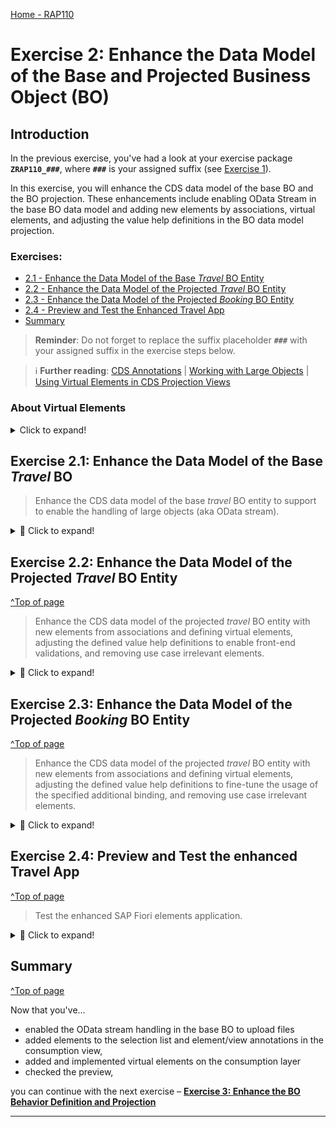 [Home - RAP110](../../README.md)

# Exercise 2: Enhance the Data Model of the Base and Projected Business Object (BO)

## Introduction

In the previous exercise, you've had a look at your exercise package **`ZRAP110_###`**, where **`###`** is your assigned suffix (see [Exercise 1](../ex01/README.md)).

In this exercise, you will enhance the CDS data model of the base BO and the BO projection. These enhancements include enabling OData Stream in the base BO data model and adding new elements by associations, virtual elements, and adjusting the value help definitions in the BO data model projection.

### Exercises:

- [2.1 - Enhance the Data Model of the Base _Travel_ BO Entity](#exercise-21-enhance-the-data-model-of-the-base-travel-bo)
- [2.2 - Enhance the Data Model of the Projected _Travel_ BO Entity](#exercise-22-enhance-the-data-model-of-the-projected-travel-bo-entity)
- [2.3 - Enhance the Data Model of the Projected _Booking_ BO Entity](#exercise-23-enhance-the-data-model-of-the-projected-booking-bo-entity)
- [2.4 - Preview and Test the Enhanced Travel App](#exercise-24-preview-and-test-the-enhanced-travel-app)
- [Summary](#summary)

> **Reminder**: Do not forget to replace the suffix placeholder **`###`** with your assigned suffix in the exercise steps below.

> ℹ **Further reading**: [CDS Annotations](https://help.sap.com/docs/btp/sap-abap-restful-application-programming-model/cds-annotations) | [Working with Large Objects](https://help.sap.com/docs/btp/sap-abap-restful-application-programming-model/working-with-large-objects) | [Using Virtual Elements in CDS Projection Views](https://help.sap.com/docs/btp/sap-abap-restful-application-programming-model/using-virtual-elements-in-cds-projection-views)

### About Virtual Elements

<details>
  <summary> Click to expand!</summary>
  
> Virtual elements represent transient fields in business applications. They are used to define additional CDS elements that are not persisted on the database, but calculated during runtime using ABAP classes that implement the virtual element interface. They are defined at the level of CDS projection views as additional elements within the SELECT list. 
> 
> The OData service metadata do not differentiate between regular CDS elements with database persistence and virtual elements. 
> Consequently, a virtual element appears in an application UI equal to any other element.
> 
> **Read more**: [Using Virtual Elements in CDS Projection Views](https://help.sap.com/docs/btp/sap-abap-restful-application-programming-model/using-virtual-elements-in-cds-projection-views)

</details>

## Exercise 2.1: Enhance the Data Model of the Base _Travel_ BO

> Enhance the CDS data model of the base _travel_ BO entity to support to enable the handling of large objects (aka OData stream).

<details>
  <summary>🔵 Click to expand!</summary>
  
### Exercise 2.1.1: Enhance the Data Model of the Base _Travel_ BO Entity
[^Top of page](#)

> Adjust the CDS data model of the base _Travel_ BO entity in view entity ![datadefinition](../images/adt_ddls.png)**`ZRAP110_R_TravelTP_###`** to enable the handling of large objects in your Fiori elements app.
>
> By doing that, you will give end-users the option to upload and download images from your _Travel_ app.

<details>
  <summary>🟣 Click to expand!</summary>
 
 1. Go to the **Project Explorer**, open the CDS data definiton ![datadefinition](../images/adt_ddls.png)**`ZRAP110_R_TravelTP_###`**.
  
 2. Enable the OData Stream by adding the appropriate annotations to the elements **`Attachment`** and **`MimeType`** as shown on the screenshot. Use the code snippets provided below .
 
     - For the element **`Attachment`** - which is used to store the LOB (aka stream) and must be bound to a MIME type:
     ```ABAP
       @Semantics.largeObject: { mimeType: 'MimeType',    //case-sensitive
                                 fileName: 'FileName',    //case-sensitive
                                 //acceptableMimeTypes: ['image/png', 'image/jpeg'],
                                 contentDispositionPreference: #ATTACHMENT }
     ``` 
 
     - For the element **`MimeType`** - which is used to indicates the content type of the attachment: 
     ```ABAP
        @Semantics.mimeType: true
     ```
  
    <img src="images/ex2.png" alt="Base Travel BO view" width="50%">   
  
    <details>
      <summary>About the annotation `@Semantics.largeObject`</summary>

      Here is a short explanation of the attributes of the element annotation **`@Semantics.largeObject`** :

       - **`mimeType`**: It is a mandatory attribute which indicates the name of the field containing the type of a MIME object. The value is-case sentitive.
       - **`fileName`**: It is an optional attribute which indicates the name of the field containing the file name of a MIME object. The value is-case sentitive.
       - **`acceptableMimeTypes`**: It provides the list of acceptable MIME types for the related stream property to restrict or verify the user entry accordingly. If any subtype is accepted, this can be indicated by *.
       - **`contentDispositionPreference`**: It is used to define whether, depending on the browser settings, the file attachment is either displayed in the browser (setting #INLINE) or downloaded when selected (option #ATTACHMENT).

      [Read more on Semantic Annotations](https://help.sap.com/docs/btp/sap-abap-restful-application-programming-model/semantics-annotations)

     </details>

3.  Save ![save icon](../images/adt_save.png) (**Ctrl+S**) and activate ![activate icon](../images/adt_activate.png) (**Ctrl+F3**) the changes. Close the data definition.

4.  You can check the result of this changes in the _Travel_ app preview by refreshing the it in the browser (_F5_) or starting the again the Fiori elements App Preview in ADT.

    You will now have the possibility to upload a file on the _travel_ details page, aka _Object Page_.

      <img src="images/ex201a.png" alt="Base Travel BO view" width="50%">

</details>

</details>

## Exercise 2.2: Enhance the Data Model of the Projected _Travel_ BO Entity

[^Top of page](#)

> Enhance the CDS data model of the projected _travel_ BO entity with new elements from associations and defining virtual elements, adjusting the defined value help definitions to enable front-end validations, and removing use case irrelevant elements.

 <details>
  <summary>🔵 Click to expand!</summary>
  
### Exercise 2.2.1: Enhance the _Travel_ BO projection view

> Enhance the _Travel_ BO projection view ![datadefinition](../images/adt_ddls.png)**`ZRAP110_C_TravelTP_###`**, aka consumption view.

 <details>
  <summary>🟣 Click to expand!</summary>

1.  Performing classic adjustment tasks such as adding new elements from associations, specifying associated text elements, removing use case irrelevant elements have already been introduced and explained in [RAP100](https://github.com/SAP-samples/abap-platform-rap-workshops/tree/main/rap1xx/rap100#exercises).

    Replace the whole data definition of the _travel_ BO projection view ![datadefinition](../images/adt_ddls.png)**`ZRAP110_C_TravelTP_###`** with the source code from the document provided below.

    Replace all occurences of the placeholder **`###`** with your assigned suffix using **Ctrl+F**.

    > **Hint**: The changed lines are marked with a comment in the provided source code.

    ▶📄 **Source code document:** ![ddls icon](../images/adt_ddls.png)[CDS Projection View ZRAP110*C_TRAVELTP*###](sources/EX02_DDLS_ZRAP110_C_TRAVELTP.txt)

2.  Now, go ahead and define the virtual element **`OverallStatusIndicator`** that will be used to specify the criticality of the travel overall status in the _Travel_ app in the metadata extension later on. The end-user label of this element is **`Overall Status Indicator`**.

    The keyword **`virtual`** must be specified in front of the element and the name of the calculation class must be specified in the annotation **`@ObjectModel.virtualElementCalculatedBy`**. The ABAP class ![class icon](../images/adt_class.png)**`ZRAP110_CALC_TRAV_ELEM_###`** will be used to calculate this virtual element is specified.

    Uncomment in the _Travel_ BO projection view ![datadefinition](../images/adt_ddls.png)**`ZRAP110_C_TravelTP_###`** the code snippet below placed after the element **`OverallStatusText`** in the SELECT list as shown on the screenshot and replace the placeholder **`###`** with your assigned suffix.

    ```ABAP
              @ObjectModel.virtualElementCalculatedBy: 'ABAP:ZRAP110_CALC_TRAV_ELEM_###'
              @EndUserText.label: 'Overall Status Indicator'
      virtual OverallStatusIndicator : abap.int2,
    ```

    <img src="images/ex2x1.png" alt="ABAP Class" width="50%">

    > ℹ **Info:** Due to time constraint, a skeleton of the class \*_`ABAP:ZRAP110_CALC_TRAV_ELEM_###`\_ has been already generated in your exercise package. You will enhance its implementation in the step 2.4.

3.  Save ![save icon](../images/adt_save.png) (**Ctrl+S**) and activate ![activate icon](../images/adt_activate.png) (**Ctrl+F3**) the changes. Close the data definition.

</details>

### Exercise 2.2.2: Calculate the Virtual Elements of the _Travel_ BO Entity

> Implement the logic of the virtual element **`OverallStatusIndicator`** in the ABAP Class ![class icon](../images/adt_class.png)**`ZRAP110_CALC_TRAV_ELEM_###`**, where `###` is your assigned suffix.

 <details>
  <summary>🟣 Click to expand!</summary>

<!-- 1. Open your ABAP class ![class icon](../images/adt_class.png)**`ZRAP110_CALC_TRAV_ELEM_###`** and have a look at the available source code.

    > ⚠ **Error**: Please remove the statement **`interfaces IF_SADL_EXIT .`**  erroneously inserted by the generator into the class definition section. This is due to a bug that is currently under investigation.
    >
    >   <img src="images/interfacex.png" alt="ABAP Class" width="50%">

    Your source code will look like this:

    <img src="images/ex203.png" alt="ABAP Class" width="50%"> -->

1.  Open your ABAP class ![class icon](../images/adt_class.png)**`ZRAP110_CALC_TRAV_ELEM_###`** and replace the entire code with the code provided below. Replace all occurences of the placeholder **`###`** with your assigned suffix using **Ctrl+F**.

    ```ABAP
    CLASS zrap110_calc_trav_elem_### DEFINITION
      PUBLIC
      FINAL
      CREATE PUBLIC .

      PUBLIC SECTION.
        INTERFACES if_sadl_exit_calc_element_read .

      PROTECTED SECTION.
      PRIVATE SECTION.
    ENDCLASS.

    CLASS ZRAP110_CALC_TRAV_ELEM_### IMPLEMENTATION.

      METHOD IF_SADL_EXIT_CALC_ELEMENT_READ~CALCULATE.
        IF it_requested_calc_elements IS INITIAL.
          EXIT.
        ENDIF.

        LOOP AT it_requested_calc_elements ASSIGNING FIELD-SYMBOL(<fs_req_calc_elements>).
          CASE <fs_req_calc_elements>.
              "virtual elements from TRAVEL entity
            WHEN 'OVERALLSTATUSINDICATOR'.
              DATA lt_trav_original_data TYPE STANDARD TABLE OF ZRAP110_C_TravelTP_### WITH DEFAULT KEY.
              lt_trav_original_data = CORRESPONDING #( it_original_data ).
              LOOP AT lt_trav_original_data ASSIGNING FIELD-SYMBOL(<fs_trav_original_data>).

    *            <fs_trav_original_data> = zrap110_calc_trav_elem_###=>calculate_trav_status_ind( <fs_trav_original_data> ).

              ENDLOOP.
              ct_calculated_data = CORRESPONDING #( lt_trav_original_data ).
          ENDCASE.
        ENDLOOP.
      ENDMETHOD.

      METHOD IF_SADL_EXIT_CALC_ELEMENT_READ~GET_CALCULATION_INFO.
        IF iv_entity EQ 'ZRAP110_C_TRAVELTP_###'. "Travel BO node
          LOOP AT it_requested_calc_elements ASSIGNING FIELD-SYMBOL(<fs_travel_calc_element>).
            CASE <fs_travel_calc_element>.
              WHEN 'OVERALLSTATUSINDICATOR'.
                APPEND 'OVERALLSTATUS' TO et_requested_orig_elements.

            ENDCASE.
          ENDLOOP.
        ENDIF.
      ENDMETHOD.

    ENDCLASS.
    ```

    **Brief explanation**:
    <details>
      <summary> Click to expand!</summary>

    - The class implements the virtual element interface **`IF_SADL_EXIT_CALC_ELEMENT_READ`** that must be implemented by calculation classes for virtual elements.

    - The method **`IF_SADL_EXIT_CALC_ELEMENT_READ~GET_CALCULATION_INFO`** provides a list of all elements that are required for calculating the values of the virtual elements in the requested entity. This method is called during runtime before the retrieval of data from the database to ensure that all necessary elements for calculation are filled with data.

    - The method **`IF_SADL_EXIT_CALC_ELEMENT_READ~CALCULATE`** executes the value calculation for the virtual element. This method is called during runtime after data is retrieved from the database. The elements needed for the calculation of the virtual elements are already inside the data table passed to this method. The method returns a table that contains the values of the requested virtual elements.

    > **Read more**: [Using Virtual Elements in CDS Projection](https://help.sap.com/docs/btp/fc4c71aa50014fd1b43721701471913d/319380e0cef94051ae9aa292ffadb59a.html)

    </details>

2.  Define the class method interface **`calculate_trav_status_ind`** in the public section of the class definition where the proper calculation of the virtual element **`OverallStatusIndicator`** will take place. The method is declared as class method to have the possibility to access it externaly, for example, from a function.

    For that, insert the code snippet provided below after the statement _`interfaces IF_SADL_EXIT_CALC_ELEMENT_READ.`_ in the class definition and replace all occurences of the placeholder **`###`** with your assigned suffix.

    ```ABAP
    CLASS-METHODS:
      calculate_trav_status_ind
        IMPORTING is_original_data TYPE ZRAP110_C_TravelTP_###
        RETURNING VALUE(result)    TYPE ZRAP110_C_TravelTP_###.
    ```

    Your source code should look like this:

     <img src="images/ex2x2.png" alt="ABAP Class" width="50%">

3.  Press the light bulb symbol on the left side or use the ADT Quick Fix (**Ctrl+1**) to add the missing method implementations. Set the cursor before your method **`calculate_trav_status_ind`** and press **CTRL + 1**, select **Add implementation for `calculate_trav_status_ind`**.

    Your source code should look like this:

    <img src="images/ex2x11.png" alt="ABAP Class" width="50%">

4.  Implement the methods **`calculate_trav_status_ind`**.

    The logic is quite simple: the criticality indicator ( 1 = red | 2 = orange | 3 = green) is bound to the overall travel status:

    - If travel status is _accepted_, then the criticality is `3`, i.e. green.
    - If travel status is _open_, then the criticality is `2`, i.e. orange.
    - If travel status is _rejected_, then the criticality is `1`, i.e. red.

    For that, replace the empty method implementation of **`calculate_trav_status_ind`** with the code snippet provided below.

    ```ABAP
      METHOD calculate_trav_status_ind.
        result = CORRESPONDING #( is_original_data ).

        "travel status indicator
        "(criticality: 1  = red | 2 = orange  | 3 = green)
        CASE result-OverallStatus.
          WHEN 'X'.
            result-OverallStatusIndicator = 1.
          WHEN 'O'.
            result-OverallStatusIndicator = 2.
          WHEN 'A'.
            result-OverallStatusIndicator = 3.
          WHEN OTHERS.
        ENDCASE.
      ENDMETHOD.
    ```

    <img src="images/ex206.png" alt="ABAP Class" width="50%">

5.  Now, uncomment the method call **`calculate_trav_status_ind`** within the method **`CALCULATE`**.

    > `<fs_trav_original_data> = zrap110_calc_trav_elem_###=>calculate_trav_status_ind( <fs_trav_original_data> ).`

    <img src="images/ex207.png" alt="ABAP Class" width="80%">

6.  Save ![save icon](../images/adt_save.png) (**Ctrl+S**) and activate ![activate icon](../images/adt_activate.png) (**Ctrl+F3**) the changes. Close the ABAP class.

</details>

</details>  
  
## Exercise 2.3: Enhance the Data Model of the Projected _Booking_ BO Entity
[^Top of page](#)

> Enhance the CDS data model of the projected _travel_ BO entity with new elements from associations and defining virtual elements, adjusting the defined value help definitions to fine-tune the usage of the specified additional binding, and removing use case irrelevant elements.

 <details>
  <summary>🔵 Click to expand!</summary>

### Exercise 2.3.1: Enhance the _Booking_ BO projection view

> Enhance the _Booking_ BO projection view ![ddls icon](../images/adt_ddls.png)**`ZRAP110_C_BookingTP_###`**.
>
> Besides basic minor classic adjustments, you will add four (4) virtual elements to the data model:
>
> - **`BookingStatusIndicator`** that will be used to determine the criticality of the booking status on Fiori elements UIs in the metadata extension later on. End-user label is "_Overall Status Indicator_".
> - **`InitialDaysToFlight`** that will be used to calculate the initial number of days between the flight date and the booking date (_flight date - booking date_). the end-user label is "_Initial Days to Flight_".
> - **`RemainingDaysToFlight`** that will be used to calculate the remaining number of days before the flight (_flight date - current date_). End-user label is "_Remaining Days to Flight_".
> - **`DaysToFlightIndicator`** that will be used to calculate the criticality indicator for the remaining days to flight. The end-user label is "_Days to Flight Indicator_".

 <details>
  <summary>🟣 Click to expand!</summary>
 
 1. Open the CDS projection view ![datadefinition](../images/adt_ddls.png)**`ZRAP110_C_BookingTP_###`**. 
  
 2. Similarly to Exercise 2.2.1 basic adjustments will be carried out by simply replacing the complete data definition of your _Booking_ BO projection view with the source code provided in the source code document linked below. 
   
    Replace all occurences of the placeholder **`###`** with your assigned suffix using **Ctrl+F**.
 
    ▶📄 **Source code document**: ![ddls icon](../images/adt_ddls.png)[CDS projection view ZRAP110_C_BookingTP_###](sources/EX02_DDLS_ZRAP110_C_BOOKINGTP.txt)  
  
 3. Now, define the four (4) new virtual elements **`BookingStatusIndicator`**, **`InitialDaysToFlight`**, **`RemainingDaysToFlight`**, and **`RemainingDaysToFlight`**. Their values will be determined in the ABAP class **`ZRAP110_CALC_BOOK_ELEM_###`**.
      
    For that, uncomment the code snippet below placed after the element **`BookingStatusText`** in the SELECT list as shown on the screenshot and replace the placeholders **`###`** with your assigned suffix.
       
    <img src="images/ex2x3.png" alt="ABAP Class" width="70%">

    <details>
      <summary>Source code</summary>

      ```ABAP
              @ObjectModel.virtualElementCalculatedBy: 'ABAP:ZRAP110_CALC_BOOK_ELEM_###'
              @EndUserText.label: 'Booking Status Indicator'
      virtual BookingStatusIndicator : abap.int2,

              @ObjectModel.virtualElementCalculatedBy: 'ABAP:ZRAP110_CALC_BOOK_ELEM_###'
              @EndUserText.label: 'Initial Days to Flight'
      virtual InitialDaysToFlight    : abap.int1,

              @ObjectModel.virtualElementCalculatedBy: 'ABAP:ZRAP110_CALC_BOOK_ELEM_###'
              @EndUserText.label: 'Remaining Days to Flight'
      virtual RemainingDaysToFlight  : abap.int1,

              @ObjectModel.virtualElementCalculatedBy: 'ABAP:ZRAP110_CALC_BOOK_ELEM_###'
              @EndUserText.label: 'Days to Flight Indicator'
      virtual DaysToFlightIndicator  : abap.int1,
      ```

    </details>

5.  Save ![save icon](../images/adt_save.png) (**Ctrl+S**) and activate ![activate icon](../images/adt_activate.png) (**Ctrl+F3**) the changes. Close the data definition.

</details>

### Exercise 2.3.2: Calculate the Virtual Elements of the _Booking_ BO Entity

[^Top of page](#)

> Implement the logic of the different virtual elements of the _booking_ BO entity in the ABAP Class ![class icon](../images/adt_class.png)**`ZRAP110_CALC_BOOK_ELEM_###`**, where `###`is your assigned suffix.

 <details>
  <summary>🟣 Click to expand!</summary>

<!-- 1. Open your ABAP class ![ABAP class](../images/adt_class.png)**`ZRAP110_CALC_BOOK_ELEM_###`** and have a look at it. It is similar to the ABAP class `ZRAP110_CALC_TRAV_ELEM_###` and the principle is the same.

    > ⚠ **Error**: Please remove the statement **`interfaces IF_SADL_EXIT .`** erroneously inserted by the generator into the class definition section. This is due to a bug that is currently under investigation.
    >
    > <img src="images/interfacex2.png" alt="ABAP Class" width="50%"> -->

1.  Open your ABAP class ![ABAP class](../images/adt_class.png)**`ZRAP110_CALC_BOOK_ELEM_###`** and replace the entire code with the code provided below. Replace all occurences of the placeholder **`###`** with your assigned suffix using **Ctrl+F**.

    ```ABAP
    CLASS zrap110_calc_book_elem_### DEFINITION
      PUBLIC
      FINAL
      CREATE PUBLIC .

      PUBLIC SECTION.
        INTERFACES if_sadl_exit_calc_element_read .

      PROTECTED SECTION.
      PRIVATE SECTION.
    ENDCLASS.

    CLASS zrap110_calc_book_elem_### IMPLEMENTATION.

      METHOD if_sadl_exit_calc_element_read~calculate.
        IF it_requested_calc_elements IS INITIAL.
          EXIT.
        ENDIF.

        LOOP AT it_requested_calc_elements ASSIGNING FIELD-SYMBOL(<fs_req_calc_elements>).
          CASE <fs_req_calc_elements>.
              "virtual elements from BOOKING entity
            WHEN 'INITIALDAYSTOFLIGHT'   OR 'REMAININGDAYSTOFLIGHT'
              OR 'DAYSTOFLIGHTINDICATOR' OR 'BOOKINGSTATUSINDICATOR'.
              DATA lt_book_original_data TYPE STANDARD TABLE OF ZRAP110_C_BookingTP_### WITH DEFAULT KEY.
              lt_book_original_data = CORRESPONDING #( it_original_data ).
              LOOP AT lt_book_original_data ASSIGNING FIELD-SYMBOL(<fs_book_original_data>).

    *            <fs_book_original_data> = zrap110_calc_book_elem_###=>calculate_days_to_flight( <fs_book_original_data> ).

              ENDLOOP.
              ct_calculated_data = CORRESPONDING #( lt_book_original_data ).
          ENDCASE.
        ENDLOOP.
      ENDMETHOD.

      METHOD if_sadl_exit_calc_element_read~get_calculation_info.
        IF iv_entity EQ 'ZRAP110_C_BOOKINGTP_###'. "Booking BO node
          LOOP AT it_requested_calc_elements ASSIGNING FIELD-SYMBOL(<fs_booking_calc_element>).
            CASE <fs_booking_calc_element>.
              WHEN 'INITIALDAYSTOFLIGHT'.
                COLLECT `BOOKINGDATE` INTO et_requested_orig_elements.
                COLLECT `FLIGHTDATE` INTO et_requested_orig_elements.
              WHEN 'REMAININGDAYSTOFLIGHT'.
                COLLECT `FLIGHTDATE` INTO et_requested_orig_elements.
              WHEN 'DAYSTOFLIGHTINDICATOR'.
                COLLECT `FLIGHTDATE` INTO et_requested_orig_elements.
              WHEN 'BOOKINGSTATUSINDICATOR'.
                COLLECT `BOOKINGSTATUS` INTO et_requested_orig_elements.
            ENDCASE.
          ENDLOOP.
        ENDIF.
      ENDMETHOD.

    ENDCLASS.
    ```

2.  Define the class method interface **`calculate_days_to_flight`** in the public section of the class definition.

    For that, insert the code snippet provided below after the statement _`interfaces IF_SADL_EXIT_CALC_ELEMENT_READ.`_ in the class definition and replace all occurences of the placeholder **`###`** with your assigned suffix.

    ```ABAP
      CLASS-METHODS:
        calculate_days_to_flight
          IMPORTING is_original_data TYPE ZRAP110_C_BookingTP_###
          RETURNING VALUE(result)    TYPE ZRAP110_C_BookingTP_###.
    ```

    Your source code should look like this:

     <img src="images/ex2x13.png" alt="ABAP Class" width="50%">

3.  Save ![save icon](../images/adt_save.png) (**Ctrl+S**) the changes.

4.  Press the light bulb symbol on the left side or use the ADT Quick Fix (**Ctrl+1**) to add the missing method implementations. Set the cursor before your method **`calculate_days_to_flight`** and press **CTRL + 1**, select **Add implementation for `calculate_days_to_flight`**.

    Your source code should look like this:

    <img src="images/ex2x14.png" alt="ABAP Class" width="50%">

5.  Implement the method **`calculate_days_to_flight`** which calculates the value of the virtual element defined in the _booking_ BO entity.

    For that, replace the empty method implementation of **`calculate_days_to_flight`** with the code snippet provided below.

    ```ABAP
      METHOD calculate_days_to_flight.
        DATA(today) = cl_abap_context_info=>get_system_date( ).

        result = CORRESPONDING #( is_original_data ).

        "VE InitialDaysToFlight: initial days to flight
        DATA(initial_days) = result-FlightDate - result-BookingDate.
        IF initial_days > 0 and initial_days < 999.
    *    IF initial_days > 0 .
          result-InitialDaysToFlight =  initial_days.
        ELSE.
          result-InitialDaysToFlight = 0.
        ENDIF.

        "VE RemainingDaysToFlight: remaining days to flight
        DATA(remaining_days) = result-FlightDate - today.
        IF remaining_days < 0 OR remaining_days > 999.
          result-RemainingDaysToFlight = 0.
        ELSE.
          result-RemainingDaysToFlight =  result-FlightDate - today.
        ENDIF.

        "VE DaysToFlightIndicator: remaining days to flight *indicator*
        "(dataPoint: 1 = red | 2 = orange | 3 = green | 4 = grey | 5 = bleu)
        IF remaining_days >= 6.
          result-DaysToFlightIndicator = 3.       "green
        ELSEIF remaining_days <= 5 AND remaining_days >= 3.
          result-DaysToFlightIndicator = 2.       "orange
        ELSEIF remaining_days <= 2 AND remaining_days >= 0.
          result-DaysToFlightIndicator = 1.       "red
        ELSE.
          result-DaysToFlightIndicator = 4.       "grey
        ENDIF.

        "VE BookingStatusIndicator: booking status indicator
        "(criticality: 1  = red | 2 = orange  | 3 = green)
        CASE result-BookingStatus.
          WHEN 'X'.
            result-BookingStatusIndicator = 1.
          WHEN 'N'.
            result-BookingStatusIndicator = 2.
          WHEN 'B'.
            result-BookingStatusIndicator = 3.
          WHEN OTHERS.
        ENDCASE.
      ENDMETHOD.
    ```

    <details>
      <summary>About the virtual elements</summary>
      
       - **`BookingStatusIndicator`**: For the UI coloring - 1  = red (Cancelled) | 2 = orange (Open)  | 3 = green (Booked)
       - **`InitialDaysToFlight`**: The initial number of days between the flight date and the booking date (_flight date - booking date_). 
       - **`RemainingDaysToFlight`**: The number of days until departure from today.   
       - **`DaysToFlightIndicator`**: The criticality/coloring for the remaining days to flight    
       - Colors: 1 = red | 2 = orange | 3 = green | 4 = grey | 5 = bleu
    </details>

6.  Now, uncomment the method call **`calculate_trav_status_ind`** within the method **`CALCULATE`**.

    > `<fs_book_original_data> = zrap110_calc_book_elem_###=>calculate_days_to_flight( <fs_book_original_data> ).`

    <img src="images/ex2x15.png" alt="ABAP Class" width="80%">

7.  Save ![save icon](../images/adt_save.png) (**Ctrl+S**) and activate ![activate icon](../images/adt_activate.png) (**Ctrl+F3**) the changes. Close the ABAP class.

</details>

</details>
   
## Exercise 2.4: Preview and Test the enhanced Travel App
[^Top of page](#)

> Test the enhanced SAP Fiori elements application.

 <details>
  <summary>🔵 Click to expand!</summary>
   
 1. Refresh your browser or start the  SAP Fiori elements app preview from your service binding ![../servicebinding](../images/adt_srvb.png) **`ZRAP110_UI_TRAVEL_O4_###`** by double-clicking the _**Travel**_ entity set.
   
    If you haven't created any entries, please do one travel entry now.
 
 2. Click **Go** on the app and check the result.
   
    <img src="images/ex2x4.png" alt="ABAP Class" width="80%">  
     
 3. Press the respective **_Gear_** icon and check their calculated values. 
   
    <img src="images/ex2x10.png" alt="ABAP Class" width="80%">   
   
    Now add the missing column (virtual elements) **Overall Status Indicator** on the list report and click **OK**.
   
    <img src="images/ex2x5.png" alt="ABAP Class" width="50%">  
   
 4. Now you can see the **Overall Status Indicator**.
   
    <img src="images/ex2x6.png" alt="ABAP Class" width="80%">

5.  Select your entry.

    <img src="images/ex2x7.png" alt="ABAP Class" width="80%">

    Now click **Edit**.

    <img src="images/ex2x8.png" alt="ABAP Class" width="80%">

    Now you can see, that you are able to upload attachement on the _Travel_ object page.

    <img src="images/ex2x9.png" alt="ABAP Class" width="80%">

</details>

## Summary

[^Top of page](#)

Now that you've...

- enabled the OData stream handling in the base BO to upload files
- added elements to the selection list and element/view annotations in the consumption view,
- added and implemented virtual elements on the consumption layer
- checked the preview,

you can continue with the next exercise – **[Exercise 3: Enhance the BO Behavior Definition and Projection](../ex03/README.md)**

---
